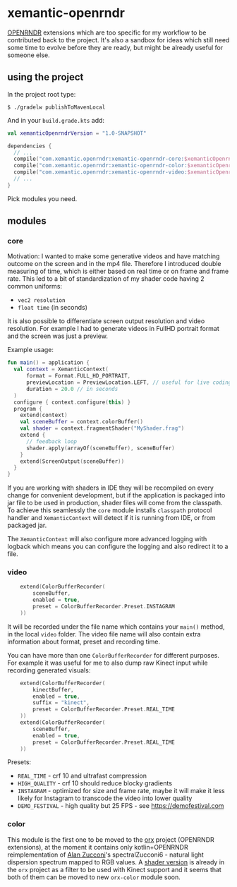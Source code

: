 # xemantic-openrndr

[OPENRNDR](https://openrndr.org) extensions which are too specific for my workflow to be
contributed back to the project. It's also a sandbox for ideas which still need
some time to evolve before they are ready, but might be already useful for someone
else.

## using the project

In the project root type:
```
$ ./gradelw publishToMavenLocal
```

And in your `build.grade.kts` add:
```kotlin
val xemanticOpenrndrVersion = "1.0-SNAPSHOT"

dependencies {
  // ...
  compile("com.xemantic.openrndr:xemantic-openrndr-core:$xemanticOpenrndrVersion")
  compile("com.xemantic.openrndr:xemantic-openrndr-color:$xemanticOpenrndrVersion")
  compile("com.xemantic.openrndr:xemantic-openrndr-video:$xemanticOpenrndrVersion")
  // ...
}
```

Pick modules you need.

## modules

### core

Motivation: I wanted to make some generative videos and have matching outcome
on the screen and in the mp4 file. Therefore I introduced double measuring of time,
which is either based on real time or on frame and frame rate. This led to
a bit of standardization of my shader code having 2 common uniforms:

* `vec2 resolution`
* `float time` (in seconds)

It is also possible to differentiate screen output resolution and video resolution.
For example I had to generate videos in FullHD portrait format and the screen was
just a preview.

Example usage:

```kotlin
fun main() = application {
  val context = XemanticContext(
      format = Format.FULL_HD_PORTRAIT,
      previewLocation = PreviewLocation.LEFT, // useful for live coding
      duration = 20.0 // in seconds
  )
  configure { context.configure(this) }
  program {
    extend(context)
    val sceneBuffer = context.colorBuffer()
    val shader = context.fragmentShader("MyShader.frag")
    extend {
      // feedback loop
      shader.apply(arrayOf(sceneBuffer), sceneBuffer)
    }
    extend(ScreenOutput(sceneBuffer))
  }
}
```

If you are working with shaders in IDE they will be recompiled on every change
for convenient development, but
if the application is packaged into jar file to be used in production, shader
files will come from the classpath.
To achieve this seamlessly the `core` module installs `classpath` protocol handler
and `XemanticContext` will detect if it is running from IDE, or from packaged
jar.

The `XemanticContext` will also configure more advanced logging with logback which
means you can configure the logging and also redirect it to a file.

### video

```kotlin
    extend(ColorBufferRecorder(
        sceneBuffer,
        enabled = true,
        preset = ColorBufferRecorder.Preset.INSTAGRAM
    ))
```

It will be recorded under the file name which contains your `main()` method,
in the local `video` folder. The video file name will also contain
extra information about format, preset and recording time. 

You can have more than one `ColorBufferRecorder` for different purposes.
For example it was useful for me to also dump raw Kinect input while recording
generated visuals:
 
```kotlin
    extend(ColorBufferRecorder(
        kinectBuffer,
        enabled = true,
        suffix = "kinect",
        preset = ColorBufferRecorder.Preset.REAL_TIME
    ))
    extend(ColorBufferRecorder(
        sceneBuffer,
        enabled = true,
        preset = ColorBufferRecorder.Preset.REAL_TIME
    ))
```

Presets:

* `REAL_TIME` - crf 10 and ultrafast compression
* `HIGH_QUALITY` - crf 10 should reduce blocky gradients 
* `INSTAGRAM` - optimized for size and frame rate, maybe it will make it less likely
for Instagram to transcode the video into lower quality
* `DEMO_FESTIVAL` - high quality but 25 FPS - see https://demofestival.com

### color

This module is the first one to be moved to the [orx](https://github.com/openrndr/orx) project
(OPENRNDR extensions), at the moment it contains only kotlin+OPENRNDR reimplementation
of [Alan Zucconi](https://www.alanzucconi.com)'s spectralZucconi6 - natural light
dispersion spectrum mapped to RGB values.
A [shader version](https://github.com/openrndr/orx/blob/master/orx-kinect-common/src/main/resources/org/openrndr/extra/kinect/depth-to-colors-zucconi6.frag)
is already in the `orx` project as a filter to be used with Kinect support
and it seems that both of them can be moved to new `orx-color` module soon.
